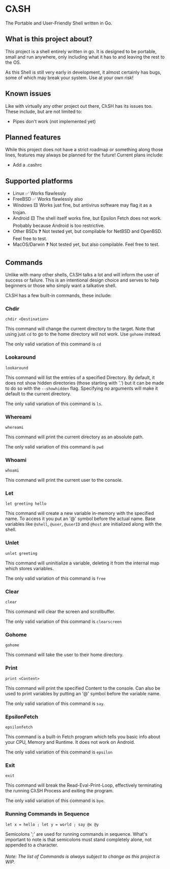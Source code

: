# CλSH
The Portable and User-Friendly Shell written in Go.

## What is this project about?
This project is a shell entirely written in go. It is designed to be portable, small and run anywhere, only including what it has to and leaving the rest to the OS.

As this Shell is still very early in development, it almost certainly has bugs, some of which may break your system. Use at your own risk!

## Known issues
Like with virtually any other project out there, CλSH has its issues too. These include, but are not limited to:

- Pipes don't work (not implemented yet)

## Planned features
While this project does not have a strict roadmap or something along those lines, features may always be planned for the future! Current plans include:

- Add a .cashrc 

## Supported platforms
- Linux ✅ Works flawlessly
- FreeBSD ✅ Works flawlessly also
- Windows 🟨 Works just fine, but antivirus software may flag it as a trojan.
- Android 🟨 The shell itself works fine, but Epsilon Fetch does not work. Probably because Android is too restrictive.
- Other BSDs ❓ Not tested yet, but compilable for NetBSD and OpenBSD. Feel free to test.
- MacOS/Darwin ❓ Not tested yet, but also compilable. Feel free to test.

## Commands
Unlike with many other shells, CλSH talks a lot and will inform the user of success or failure. This is an intentional design choice and serves to help beginners or those who simply want a talkative shell. 

CλSH has a few built-in commands, these include: 

### Chdir
```Console
chdir <Destination>
```
This command will change the current directory to the target. Note that using just ```cd``` to go to the home directory will not work. Use ```gohome``` instead.

The only valid variation of this command is ```cd```

### Lookaround
```Console
lookaround
```
This command will list the entries of a specified Directory. By default, it does not show hidden directories (those starting with '.') but it can be made to do so with the ```--showhidden``` flag. Specifying no arguments will make it default to the current directory.

The only valid variation of this command is ```ls```.

### Whereami
```Console
whereami
```
This command will print the current directory as an absolute path.

The only valid variation of this command is ```pwd```

### Whoami
```Console
whoami
```
This command will print the current user to the console.

### Let
```Console
let greeting hello
```
This command will create a new variable in-memory with the specified name. To access it you put an '@' symbol before the actual name. Base variables like ```@shell```, ```@user```, ```@userID``` and ```@host``` are initialized along with the shell.

### Unlet
```Console
unlet greeting
```
This command will uninitialize a variable, deleting it from the internal map which stores variables.

The only valid variation of this command is ```free```

### Clear
```console
clear
```
This command will clear the screen and scrollbuffer.

The only valid variation of this command is ```clearscreen```

### Gohome
```Console
gohome
```
This command will take the user to their home directory.

### Print
```Console
print <Content>
```
This command will print the specified Content to the console. Can also be used to print variables by putting an '@' symbol before the variable name.

The only valid variation of this command is ```say```.

### EpsilonFetch
```Console
epsilonfetch
```
This command is a built-in Fetch program which tells you basic info about your CPU, Memory and Runtime. It does not work on Android.

The only valid variation of this command is ```epsilon```

### Exit
```Console
exit
```

This command will break the Read-Eval-Print-Loop, effectively terminating the running CλSH Process and exiting the program.

The only valid variation of this command is ```bye```.

### Running Commands in Sequence
```Console
let x = hello ; let y = world ; say @x @y
```

Semicolons ';' are used for running commands in sequence. What's important to note is that semicolons must stand completely alone, not appended to a character.

###### Note: The list of Commands is always subject to change as this project is WIP.
